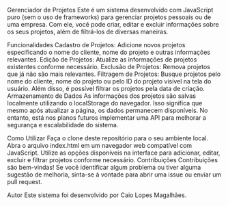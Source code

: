 Gerenciador de Projetos
Este é um sistema desenvolvido com JavaScript puro (sem o uso de frameworks) para gerenciar projetos pessoais ou de uma empresa. Com ele, você pode criar, editar e excluir informações sobre os seus projetos, além de filtrá-los de diversas maneiras.

Funcionalidades
Cadastro de Projetos: Adicione novos projetos especificando o nome do cliente, nome do projeto e outras informações relevantes.
Edição de Projetos: Atualize as informações de projetos existentes conforme necessário.
Exclusão de Projetos: Remova projetos que já não são mais relevantes.
Filtragem de Projetos: Busque projetos pelo nome do cliente, nome do projeto ou pelo ID do projeto visível na tela do usuário. Além disso, é possível filtrar os projetos pela data de criação.
Armazenamento de Dados
As informações dos projetos são salvas localmente utilizando o localStorage do navegador. Isso significa que mesmo após atualizar a página, os dados permanecem disponíveis. No entanto, está nos planos futuros implementar uma API para melhorar a segurança e escalabilidade do sistema.

Como Utilizar
Faça o clone deste repositório para o seu ambiente local.
Abra o arquivo index.html em um navegador web compatível com JavaScript.
Utilize as opções disponíveis na interface para adicionar, editar, excluir e filtrar projetos conforme necessário.
Contribuições
Contribuições são bem-vindas! Se você identificar algum problema ou tiver alguma sugestão de melhoria, sinta-se à vontade para abrir uma issue ou enviar um pull request.

Autor
Este sistema foi desenvolvido por Caio Lopes Magalhães. 
